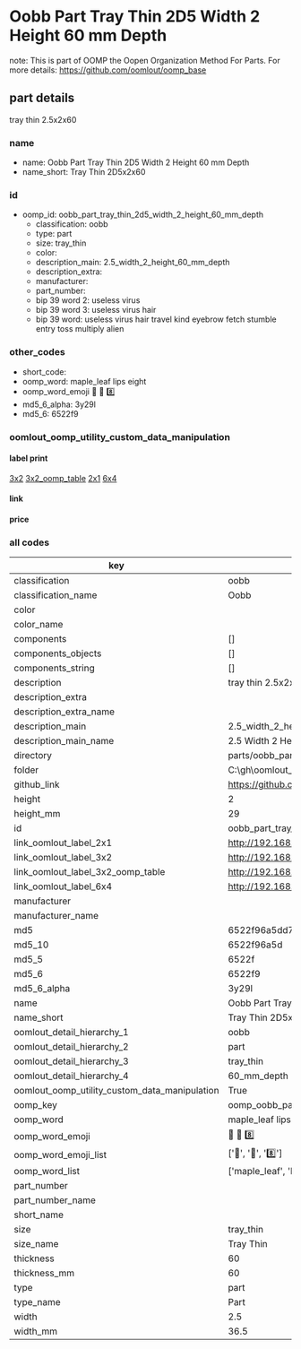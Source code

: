 # Oobb Part Tray Thin 2D5 Width 2 Height 60 mm Depth  

note: This is part of OOMP the Oopen Organization Method For Parts. For more details: https://github.com/oomlout/oomp_base

##  part details
  



tray thin 2.5x2x60



### name
* name: Oobb Part Tray Thin 2D5 Width 2 Height 60 mm Depth
* name_short: Tray Thin 2D5x2x60 
### id
* oomp_id: oobb_part_tray_thin_2d5_width_2_height_60_mm_depth
  * classification: oobb
  * type: part
  * size: tray_thin
  * color: 
  * description_main: 2.5_width_2_height_60_mm_depth
  * description_extra: 
  * manufacturer: 
  * part_number: 
  * bip 39 word 2: useless virus
  * bip 39 word 3: useless virus hair
  * bip 39 word: useless virus hair travel kind eyebrow fetch stumble entry toss multiply alien

### other_codes
* short_code: 
* oomp_word: maple_leaf lips eight
* oomp_word_emoji :maple_leaf: :lips: :eight:
* md5_6_alpha: 3y29l
* md5_6: 6522f9






### oomlout_oomp_utility_custom_data_manipulation
#### label print
[3x2](http://192.168.1.245:1112/?label=oomp%203y29l)
[3x2_oomp_table](http://192.168.1.108:1112/?label=oomp%203y29l)
[2x1](http://192.168.1.242:1112/?label=oomp%203y29l)
[6x4](http://192.168.1.55:1112/?label=oomp%203y29l)    

#### link

                              

#### price







### all codes 
| key | value |  
| --- | --- |  
| classification | oobb |  
| classification_name | Oobb |  
| color |  |  
| color_name |  |  
| components | [] |  
| components_objects | [] |  
| components_string | [] |  
| description | tray thin 2.5x2x60 |  
| description_extra |  |  
| description_extra_name |  |  
| description_main | 2.5_width_2_height_60_mm_depth |  
| description_main_name | 2.5 Width 2 Height 60 mm Depth |  
| directory | parts/oobb_part_tray_thin_2d5_width_2_height_60_mm_depth |  
| folder | C:\gh\oomlout_oobb_version_4_generated_parts\parts\oobb_part_tray_thin_2d5_width_2_height_60_mm_depth |  
| github_link | https://github.com/oomlout/oomlout_oomp_part_src/tree/main/parts/oobb_part_tray_thin_2d5_width_2_height_60_mm_depth |  
| height | 2 |  
| height_mm | 29 |  
| id | oobb_part_tray_thin_2d5_width_2_height_60_mm_depth |  
| link_oomlout_label_2x1 | http://192.168.1.242:1112/?label=oomp%203y29l |  
| link_oomlout_label_3x2 | http://192.168.1.245:1112/?label=oomp%203y29l |  
| link_oomlout_label_3x2_oomp_table | http://192.168.1.108:1112/?label=oomp%203y29l |  
| link_oomlout_label_6x4 | http://192.168.1.55:1112/?label=oomp%203y29l |  
| manufacturer |  |  
| manufacturer_name |  |  
| md5 | 6522f96a5dd7aaa9453d4e78d0bd2780 |  
| md5_10 | 6522f96a5d |  
| md5_5 | 6522f |  
| md5_6 | 6522f9 |  
| md5_6_alpha | 3y29l |  
| name | Oobb Part Tray Thin 2D5 Width 2 Height 60 mm Depth |  
| name_short | Tray Thin 2D5x2x60  |  
| oomlout_detail_hierarchy_1 | oobb |  
| oomlout_detail_hierarchy_2 | part |  
| oomlout_detail_hierarchy_3 | tray_thin |  
| oomlout_detail_hierarchy_4 | 60_mm_depth |  
| oomlout_oomp_utility_custom_data_manipulation | True |  
| oomp_key | oomp_oobb_part_tray_thin_2d5_width_2_height_60_mm_depth |  
| oomp_word | maple_leaf lips eight |  
| oomp_word_emoji | :maple_leaf: :lips: :eight: |  
| oomp_word_emoji_list | [':maple_leaf:', ':lips:', ':eight:'] |  
| oomp_word_list | ['maple_leaf', 'lips', 'eight'] |  
| part_number |  |  
| part_number_name |  |  
| short_name |  |  
| size | tray_thin |  
| size_name | Tray Thin |  
| thickness | 60 |  
| thickness_mm | 60 |  
| type | part |  
| type_name | Part |  
| width | 2.5 |  
| width_mm | 36.5 |  
